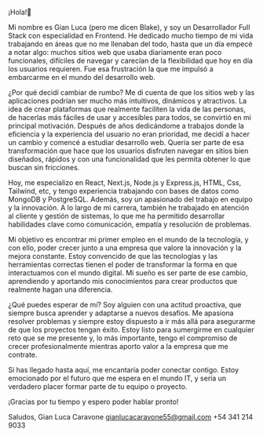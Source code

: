 ¡Hola!👋

Mi nombre es Gian Luca (pero me dicen Blake), y soy un Desarrollador Full Stack con especialidad en Frontend. He dedicado mucho tiempo de mi vida trabajando en áreas que no me llenaban del todo, hasta que un día empecé a notar algo: muchos sitios web que usaba diariamente eran poco funcionales, difíciles de navegar y carecían de la flexibilidad que hoy en día los usuarios requieren. Fue esa frustración la que me impulsó a embarcarme en el mundo del desarrollo web.

¿Por qué decidí cambiar de rumbo?
Me di cuenta de que los sitios web y las aplicaciones podrían ser mucho más intuitivos, dinámicos y atractivos. La idea de crear plataformas que realmente faciliten la vida de las personas, de hacerlas más fáciles de usar y accesibles para todos, se convirtió en mi principal motivación. Después de años dedicándome a trabajos donde la eficiencia y la experiencia del usuario no eran prioridad, me decidí a hacer un cambio y comencé a estudiar desarrollo web. Quería ser parte de esa transformación que hace que los usuarios disfruten navegar en sitios bien diseñados, rápidos y con una funcionalidad que les permita obtener lo que buscan sin fricciones.

Hoy, me especializo en React, Next.js, Node.js y Express.js, HTML, Css, Tailwind, etc, y tengo experiencia trabajando con bases de datos como MongoDB y PostgreSQL. Además, soy un apasionado del trabajo en equipo y la innovación. A lo largo de mi carrera, también he trabajado en atención al cliente y gestión de sistemas, lo que me ha permitido desarrollar habilidades clave como comunicación, empatía y resolución de problemas.

Mi objetivo es encontrar mi primer empleo en el mundo de la tecnología, y con ello, poder crecer junto a una empresa que valore la innovación y la mejora constante. Estoy convencido de que las tecnologías y las herramientas correctas tienen el poder de transformar la forma en que interactuamos con el mundo digital. Mi sueño es ser parte de ese cambio, aprendiendo y aportando mis conocimientos para crear productos que realmente hagan una diferencia.

¿Qué puedes esperar de mí?
Soy alguien con una actitud proactiva, que siempre busca aprender y adaptarse a nuevos desafíos. Me apasiona resolver problemas y siempre estoy dispuesto a ir más allá para asegurarme de que los proyectos tengan éxito. Estoy listo para sumergirme en cualquier reto que se me presente y, lo más importante, tengo el compromiso de crecer profesionalmente mientras aporto valor a la empresa que me contrate.

Si has llegado hasta aquí, me encantaría poder conectar contigo. Estoy emocionado por el futuro que me espera en el mundo IT, y sería un verdadero placer formar parte de tu equipo o proyecto.

¡Gracias por tu tiempo y espero poder hablar pronto!

Saludos,
Gian Luca Caravone
gianlucacaravone55@gmail.com
+54 341 214 9033

